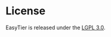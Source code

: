 # License

EasyTier is released under the [LGPL 3.0](https://github.com/EasyTier/EasyTier/blob/main/LICENSE).

